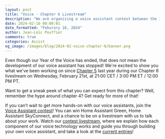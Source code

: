 ```yaml
---
layout: post
title: "Voice - Chapter 6 Livestream"
description: "We are organizing a voice assistant contest between the 17th of January and the 10th of March. You can win some Home Assistant Green, some Home Assistant SkyConnect, and a chance to be on a livestream with us to talk about your creation."
date: 2024-02-16 00:00:01
date_formatted: "Feburary 16, 2024"
author: Jean-Loïc Pouffier
comments: true
categories: Assist
og_image: /images/blog/2024-02-voice-chapter-6/banner.png
---
```


Even though our Year of the Voice has ended, that does not mean the development of our voice assistant has stopped! We're excited to show you what we've been working on since [Chapter 5](https://www.youtube.com/live/djEkgoS5dDQ) last year during our Chapter 6 livestream on Wednesday, February 21st, at 21:00 CET / 3:00 PM ET / 12:00 PM PT.

Want to get a sneak peek of what you can expect from this chapter? Well, remember the hype around chapter 4? Get ready for more of that!

<lite-youtube videoid="NQIv3nsu7dE" videotitle="Voice - Chapter 6"></lite-youtube>

If you can’t wait to get more hands-on with our voice assistants, join the [Voice Assistant contest](https://www.home-assistant.io/blog/2024/01/17/voice-assistant-contest/)! You can win Home Assistant Green, Home Assistant SkyConnect, and a chance to be on a livestream with us to talk about your work. Watch our [contest livestream](https://www.youtube.com/live/99lGuB4J-4o), where we explain how each component of our voice technology works and guide you through building your own voice assistant, and take a look at the [current entries](https://community.home-assistant.io/c/voice-assistant-contest/60)!
